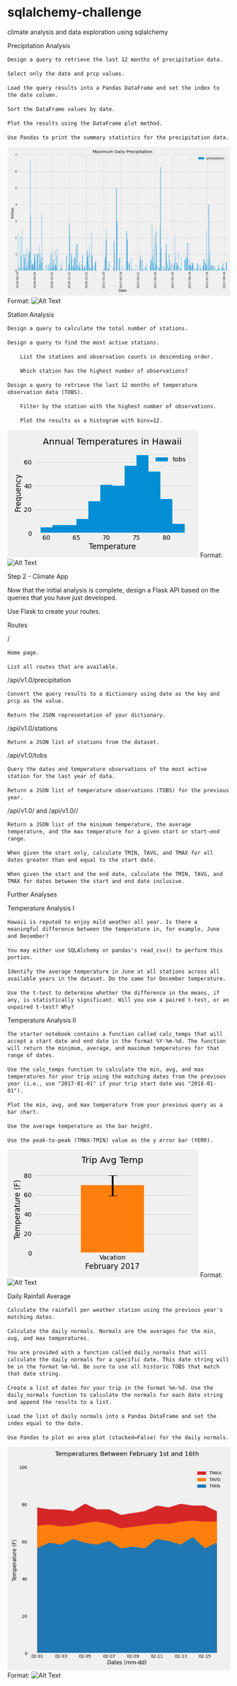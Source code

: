 # sqlalchemy-challenge
climate analysis and data exploration using sqlalchemy

Precipitation Analysis


    Design a query to retrieve the last 12 months of precipitation data.

    Select only the date and prcp values.

    Load the query results into a Pandas DataFrame and set the index to the date column.

    Sort the DataFrame values by date.

    Plot the results using the DataFrame plot method.

    Use Pandas to print the summary statistics for the precipitation data.

![precipitation bar chart](/Images/maximum_daily_precipitation.png)
Format: ![Alt Text](url)

Station Analysis


    Design a query to calculate the total number of stations.

    Design a query to find the most active stations.

        List the stations and observation counts in descending order.

        Which station has the highest number of observations?

    Design a query to retrieve the last 12 months of temperature observation data (TOBS).

        Filter by the station with the highest number of observations.

        Plot the results as a histogram with bins=12.

![temperature histogram](/Images/annual_temperatures_in_Hawaii.png)
Format: ![Alt Text](url)


Step 2 - Climate App

Now that the initial analysis is complete, design a Flask API based on the queries that you have just developed.

Use Flask to create your routes.

Routes

/

    Home page.

    List all routes that are available.



/api/v1.0/precipitation

    Convert the query results to a dictionary using date as the key and prcp as the value.

    Return the JSON representation of your dictionary.




/api/v1.0/stations

    Return a JSON list of stations from the dataset.



/api/v1.0/tobs

    Query the dates and temperature observations of the most active station for the last year of data.

    Return a JSON list of temperature observations (TOBS) for the previous year.




/api/v1.0/<start> and /api/v1.0/<start>/<end>

    Return a JSON list of the minimum temperature, the average temperature, and the max temperature for a given start or start-end range.

    When given the start only, calculate TMIN, TAVG, and TMAX for all dates greater than and equal to the start date.

    When given the start and the end date, calculate the TMIN, TAVG, and TMAX for dates between the start and end date inclusive.


Further Analyses


Temperature Analysis I

    Hawaii is reputed to enjoy mild weather all year. Is there a meaningful difference between the temperature in, for example, June and December?

    You may either use SQLAlchemy or pandas's read_csv() to perform this portion.

    Identify the average temperature in June at all stations across all available years in the dataset. Do the same for December temperature.

    Use the t-test to determine whether the difference in the means, if any, is statistically significant. Will you use a paired t-test, or an unpaired t-test? Why?



Temperature Analysis II

    The starter notebook contains a function called calc_temps that will accept a start date and end date in the format %Y-%m-%d. The function will return the minimum, average, and maximum temperatures for that range of dates.

    Use the calc_temps function to calculate the min, avg, and max temperatures for your trip using the matching dates from the previous year (i.e., use "2017-01-01" if your trip start date was "2018-01-01").

    Plot the min, avg, and max temperature from your previous query as a bar chart.

    Use the average temperature as the bar height.

    Use the peak-to-peak (TMAX-TMIN) value as the y error bar (YERR).

![Average temperature during trip](/Images/trip_avg_temp.png)
Format: ![Alt Text](url)


Daily Rainfall Average

    Calculate the rainfall per weather station using the previous year's matching dates.

    Calculate the daily normals. Normals are the averages for the min, avg, and max temperatures.

    You are provided with a function called daily_normals that will calculate the daily normals for a specific date. This date string will be in the format %m-%d. Be sure to use all historic TOBS that match that date string.

    Create a list of dates for your trip in the format %m-%d. Use the daily_normals function to calculate the normals for each date string and append the results to a list.

    Load the list of daily normals into a Pandas DataFrame and set the index equal to the date.

    Use Pandas to plot an area plot (stacked=False) for the daily normals.

![Trip temperatures](/Images/trip_temperatures_feb_1-16.png)
Format: ![Alt Text](url)